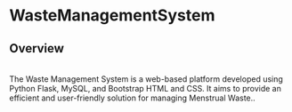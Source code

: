# WasteManagementSystem
<h2>Overview</h2>
<br>
The Waste Management System is a web-based platform developed using Python Flask, MySQL, and Bootstrap HTML and CSS. It aims to provide an efficient and user-friendly solution for managing Menstrual Waste.. 
